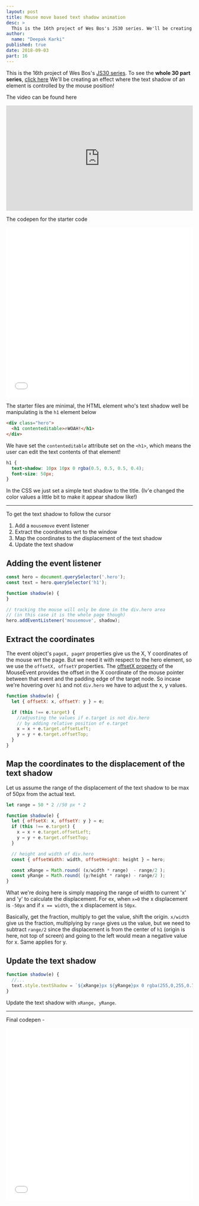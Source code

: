 ```yaml
---
layout: post
title: Mouse move based text shadow animation
desc: >
  This is the 16th project of Wes Bos's JS30 series. We'll be creating an effect where the text shadow of an element is controlled by the mouse position!
author:
  name: "Deepak Karki"
published: true
date: 2018-09-03
part: 16
---
```



This is the 16th project of Wes Bos's [JS30 series](https://javascript30.com/friend/DISCOVERDEV). To see the **whole 30 part series**, [click here](../)
We'll be creating an effect where the text shadow of an element is controlled by the mouse position!

The video can be found here

<style>.embed-container { position: relative; padding-bottom: 56.25%; height: 0; overflow: hidden; max-width: 100%; } .embed-container iframe, .embed-container object, .embed-container embed { position: absolute; top: 0; left: 0; width: 100%; height: 100%; }</style><div class='embed-container'><iframe src='https://www.youtube.com/embed/zaz9gLI-Xac' frameborder='0' allowfullscreen></iframe></div>

The codepen for the starter code

<iframe height='457' scrolling='no' title='JS30-16-TextShadow-a' src='//codepen.io/deepakkarki/embed/XYYpdL/?height=407&theme-id=dark&default-tab=css,result&embed-version=2' frameborder='no' allowtransparency='true' allowfullscreen='true' style='width: 100%;'>See the Pen <a href='https://codepen.io/deepakkarki/pen/XYYpdL/'>JS30-16-TextShadow-a</a> by Deepak Karki (<a href='https://codepen.io/deepakkarki'>@deepakkarki</a>) on <a href='https://codepen.io'>CodePen</a>.
</iframe>


The starter files are minimal, the HTML element who's text shadow well be manipulating is the `h1` element below

```html
<div class="hero">
  <h1 contenteditable>🔥WOAH!</h1>
</div>
```

We have set the `contenteditable` attribute set on the `<h1>`, which means the user can edit the text contents of that element!

```css
h1 {
  text-shadow: 10px 10px 0 rgba(0.5, 0.5, 0.5, 0.4);
  font-size: 50px;
}
```

In the CSS we just set a simple text shadow to the title. (Iv'e changed the color values a little bit to make it appear shadow like!)

------

To get the text shadow to follow the cursor

1. Add a `mousemove` event listener
2. Extract the coordinates wrt to the window
3. Map the coordinates to the displacement of the text shadow
4. Update the text shadow


## Adding the event listener

```js
const hero = document.querySelector('.hero');
const text = hero.querySelector('h1');

function shadow(e) {
}

// tracking the mouse will only be done in the div.hero area
// (in this case it is the whole page though)
hero.addEventListener('mousemove', shadow);
```

## Extract the coordinates

The event object's `pageX, pageY` properties give us the X, Y coordinates of the mouse wrt the page. But we need it with respect to the hero element, so we use the `offsetX, offsetY` properties. The [offsetX property](https://developer.mozilla.org/en-US/docs/Web/API/MouseEvent/offsetX) of the MouseEvent provides the offset in the X coordinate of the mouse pointer between that event and the padding edge of the target node. So incase we're hovering over `h1` and not `div.hero` we have to adjust the x, y values.

```js
function shadow(e) {
  let { offsetX: x, offsetY: y } = e;

  if (this !== e.target) {
    //adjusting the values if e.target is not div.hero
    // by adding relative position of e.target
    x = x + e.target.offsetLeft;
    y = y + e.target.offsetTop;
  }
}
```

## Map the coordinates to the displacement of the text shadow

Let us assume the range of the displacement of the text shadow to be max of 50px from the actual text.

```js
let range = 50 * 2 //50 px * 2

function shadow(e) {
  let { offsetX: x, offsetY: y } = e;
  if (this !== e.target) {
    x = x + e.target.offsetLeft;
    y = y + e.target.offsetTop;
  }

  // height and width of div.hero
  const { offsetWidth: width, offsetHeight: height } = hero;

  const xRange = Math.round( (x/width * range)  - range/2 );
  const yRange = Math.round( (y/height * range) - range/2 );
}
```

What we're doing here is simply mapping the range of width to current 'x' and 'y' to calculate the displacement. For ex, when `x=0` the x displacement is `-50px` and if `x == width`, the x displacement is `50px`. 

Basically, get the fraction, multiply to get the value, shift the origin. `x/width` give us the fraction, multiplying by `range` gives us the value, but we need to subtract `range/2` since the displacement is from the center of `h1` (origin is here, not top of screen) and going to the left would mean a negative value for x. Same applies for y.


## Update the text shadow

```js
function shadow(e) {
  //...
  text.style.textShadow = `${xRange}px ${yRange}px 0 rgba(255,0,255,0.7)`;
}
```

Update the text shadow with `xRange, yRange`.

-----

Final codepen -

<iframe height='465' scrolling='no' title='JS30-16-TextShadow-b' src='//codepen.io/deepakkarki/embed/pKKeJo/?height=265&theme-id=dark&default-tab=js,result&embed-version=2' frameborder='no' allowtransparency='true' allowfullscreen='true' style='width: 100%;'>See the Pen <a href='https://codepen.io/deepakkarki/pen/pKKeJo/'>JS30-16-TextShadow-b</a> by Deepak Karki (<a href='https://codepen.io/deepakkarki'>@deepakkarki</a>) on <a href='https://codepen.io'>CodePen</a>.
</iframe>